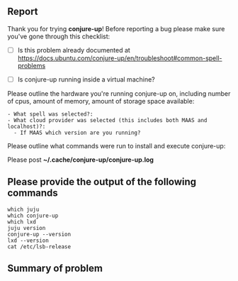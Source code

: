 ## Report

Thank you for trying **conjure-up**! Before reporting a bug please make sure you've gone through this checklist:

- [ ] Is this problem already documented at https://docs.ubuntu.com/conjure-up/en/troubleshoot#common-spell-problems
- [ ] Is conjure-up running inside a virtual machine?


Please outline the hardware you're running conjure-up on, including number of cpus, amount of memory, amount of storage space available:


    - What spell was selected?:
    - What cloud provider was selected (this includes both MAAS and localhost)?:
      - If MAAS which version are you running?


Please outline what commands were run to install and execute conjure-up:



Please post **~/.cache/conjure-up/conjure-up.log**



## Please provide the output of the following commands

```
which juju
which conjure-up
which lxd
juju version
conjure-up --version
lxd --version
cat /etc/lsb-release
```

## Summary of problem
